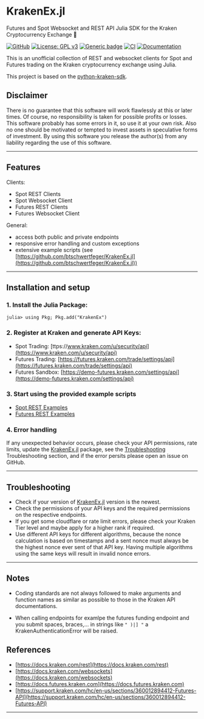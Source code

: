 # KrakenEx.jl

Futures and Spot Websocket and REST API Julia SDK for the Kraken Cryptocurrency Exchange 🐙

[![GitHub](https://badgen.net/badge/icon/github?icon=github&label)](https://github.com/btschwertfeger/KrakenEx.jl)
[![License: GPL v3](https://img.shields.io/badge/License-GPLv3-orange.svg)](https://www.gnu.org/licenses/gpl-3.0)
[![Generic badge](https://img.shields.io/badge/julia-1.8+-orange.svg)](https://shields.io/)
[![CI](https://github.com/btschwertfeger/KrakenEx.jl/actions/workflows/CI.yml/badge.svg?branch=master)](https://github.com/btschwertfeger/KrakenEx.jl/actions/workflows/CI.yml)
[![Documentation](https://github.com/btschwertfeger/KrakenEx.jl/actions/workflows/Documentation.yml/badge.svg)](https://github.com/btschwertfeger/KrakenEx.jl/actions/workflows/Documentation.yml)

This is an unofficial collection of REST and websocket clients for Spot and Futures trading on the Kraken cryptocurrency exchange using Julia.

This project is based on the [python-kraken-sdk](https://github.com/btschwertfeger/python-kraken-sdk).

## Disclaimer

There is no guarantee that this software will work flawlessly at this or later times. Of course, no responsibility is taken for possible profits or losses. This software probably has some errors in it, so use it at your own risk. Also no one should be motivated or tempted to invest assets in speculative forms of investment. By using this software you release the author(s) from any liability regarding the use of this software.

---

## Features

Clients:

- Spot REST Clients
- Spot Websocket Client
- Futures REST Clients
- Futures Websocket Client

General:

- access both public and private endpoints
- responsive error handling and custom exceptions
- extensive example scripts (see [https://github.com/btschwertfeger/KrakenEx.jl](https://github.com/btschwertfeger/KrakenEx.jl))

---

## Installation and setup

### 1. Install the Julia Package:

```julia-repl
julia> using Pkg; Pkg.add("KrakenEx")
```

### 2. Register at Kraken and generate API Keys:

- Spot Trading: [ttps://www.kraken.com/u/security/api](https://www.kraken.com/u/security/api)
- Futures Trading: [https://futures.kraken.com/trade/settings/api](https://futures.kraken.com/trade/settings/api)
- Futures Sandbox: [https://demo-futures.kraken.com/settings/api](https://demo-futures.kraken.com/settings/api)

### 3. Start using the provided example scripts

- [Spot REST Examples](@ref)
- [Futures REST Examples](@ref)

### 4. Error handling

If any unexpected behavior occurs, please check your API permissions, rate limits, update the [KrakenEx.jl](@ref) package, see the [Troubleshooting](@ref) Troubleshooting section, and if the error persits please open an issue on GitHub.

---

## Troubleshooting

- Check if your version of [KrakenEx.jl](@ref) version is the newest.
- Check the permissions of your API keys and the required permissions on the respective endpoints.
- If you get some cloudflare or rate limit errors, please check your Kraken Tier level and maybe apply for a higher rank if required.
- Use different API keys for different algorithms, because the nonce calculation is based on timestamps and a sent nonce must always be the highest nonce ever sent of that API key. Having multiple algorithms using the same keys will result in invalid nonce errors.

---

## Notes

- Coding standards are not always followed to make arguments and function names as similar as possible to those in the Kraken API documentations.

- When calling endpoints for examlpe the futures funding endpoint and you submit spaces, braces,... in strings like `" )|] "` a KrakenAuthenticationError will be raised.

## References

- [https://docs.kraken.com/rest](https://docs.kraken.com/rest)
- [https://docs.kraken.com/websockets](https://docs.kraken.com/websockets)
- [https://docs.futures.kraken.com](https://docs.futures.kraken.com)
- [https://support.kraken.com/hc/en-us/sections/360012894412-Futures-API](https://support.kraken.com/hc/en-us/sections/360012894412-Futures-API)

---
